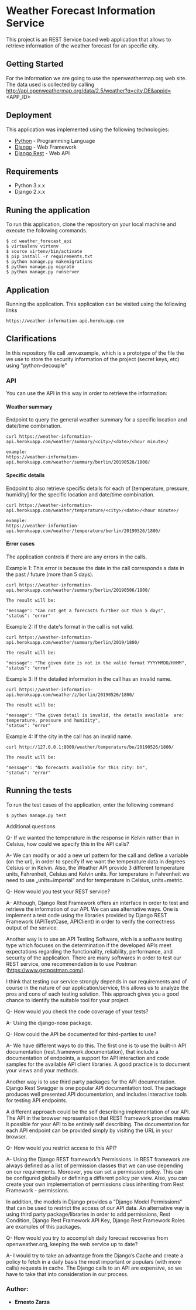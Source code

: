 # Weather Forecast Information Service

This project is an REST Service based web application that allows to retrieve information of the weather forecast for an
specific city.

## Getting Started

For the information we are going to use the openweathermap.org web site. The data used is 
collected by calling http://api.openweathermap.org/data/2.5/weather?q=city,DE&appid=<APP_ID> 


## Deployment

This application was implemented using the following technologies:


* [Python](https://www.python.org/) - Programming Language
* [Django](https://www.djangoproject.com/) - Web Framework
* [Django Rest](https://www.django-rest-framework.org/) - Web API

## Requirements

* Python 3.x.x
* Django 2.x.x

## Runing the application

To run this application, clone the repository on your local machine and execute the following commands.

```
$ cd weather_forecast_api
$ virtualenv virtenv
$ source virtenv/bin/activate
$ pip install -r requirements.txt
$ python manage.py makemigrations
$ python manage.py migrate
$ python manage.py runserver
 ```

## Application

Running the application. This application can be visited using the following links 

```
https://weather-information-api.herokuapp.com

```

## Clarifications

In this repository file call .env.example, which is a prototype of the file the we use to 
store the security information of the project (secret keys, etc) using "python-decouple"


### API

You can use the API in this way in order to retrieve the information:

#### Weather summary

Endpoint to query the general weather summary for a specific location and date/time
combination.


```
curl https://weather-information-api.herokuapp.com/weather/summary/<city>/<date>/<hour minute>/

example:
https://weather-information-api.herokuapp.com/weather/summary/berlin/20190526/1800/
``` 


#### Specific details

Endpoint to also retrieve specific details for each of [temperature, pressure, humidity]
for the specific location and date/time combination.

```
curl https://weather-information-api.herokuapp.com/weather/temperature/<city>/<date>/<hour minute>/

example:
https://weather-information-api.herokuapp.com/weather/temperature/berlin/20190526/1800/  
```

#### Error cases

The application controls if there are any errors in the calls.

Example 1: This error is because the date in the call corresponds a date in the past / future (more than 5 days).

```
curl https://weather-information-api.herokuapp.com/weather/summary/berlin/20190506/1800/

The result will be:

"message": "Can not get a forecasts further out than 5 days",
"status": "error"

```



Example 2: If the date's format in the call is not valid.

```
curl https://weather-information-api.herokuapp.com/weather/summary/berlin/2019/1800/

The result will be:

"message": "The given date is not in the valid format YYYYMMDD/HHMM",
"status": "error"

```

Example 3: If the detailed information in the call has an invalid name.

```
curl https://weather-information-api.herokuapp.com/weather/z/berlin/20190526/1800/

The result will be:

"message": "The given detail is invalid, the details available  are: temperature, pressure and humidity",
"status": "error"

```

Example 4: If the city in the call has an invalid name.

```
curl http://127.0.0.1:8000/weather/temperature/be/20190526/1800/

The result will be:

"message": "No forecasts available for this city: bn",
"status": "error"

```


## Running the tests

To run the test cases of the application, enter the following command

```
$ python manage.py test
```

Additional questions

Q- If we wanted the temperature in the response in Kelvin rather than in Celsius, how
could we specify this in the API calls?

A- We can modify or add a new url pattern for the call and define a variable (on the url), in order to specify if we want the temperature data in degrees Celsius or in Kelvin. Also, the Weather API provide 3 different temperature units, Fahrenheit, Celsius and Kelvin units. For temperature in Fahrenheit we need to use „units=imperial“ and  for temperature in Celsius, units=metric.

Q- How would you test your REST service?

A- Although, Django Rest Framework offers an interface in order to test and retrieve the information of our API. We can use alternative ways. One is implement a test code using the libraries provided by Django REST Framework (APITestCase, APIClient) in order to verify the correctness output of the service. 

Another way is to use an API Testing Software, wich is a software testing type which focuses on the determination if the developed APIs meet expectations regarding the functionality, reliability, performance, and security of the application. There are many softwares in order to test our REST service, one recommendation is to use Postman (https://www.getpostman.com/). 

I think that testing our service strongly depends in our requirements and of course in the nature of our application/service, this allows us to analyze the pros and cons of each testing solution. This approach gives you a good chance to identify the suitable tool for your project.

Q- How would you check the code coverage of your tests?

A- Using the django-nose package.

Q- How could the API be documented for third-parties to use?

A- We have different ways to do this. The first one is to use the built-in API documentation (rest_framework.documentation), that include a documentation of endpoints, a support for API interaction and code samples for the available API client libraries. A good practice is to document your views and your methods. 

Another way is to use third party packages for the API documentation. Django Rest Swagger is one popular API documentation tool. The package produces well presented API documentation, and includes interactive tools for testing API endpoints. 

A different approach could be the self describing implementation of our API. The API in the browser representation that REST framework provides makes it possible for your API to be entirely self describing. The documentation for each API endpoint can be provided simply by visiting the URL in your browser.

Q- How would you restrict access to this API?

A- Using the Django REST framework’s Permissions. In REST framework are always defined as a list of permission classes that we can use depending on our requirements. Moreover, you can set a  permission policy. This can be configured globally or defining a different policy per view. Also, you can create your own implementation of permissions class inheriting from Rest Framework - permissions. 

In addition, the models in Django provides a “Django Model Permissions“ that can be used to restrict the access of our API data. An alternative way is using third party package/libraries in order to add permissions, Rest Condition, Django Rest Framework API Key, Django Rest Framework Roles are examples of this packages.	

Q- How would you try to accomplish daily forecast recoveries from openweather.org,
keeping the web service up to date?

A- I would try to take an advantage from the Django’s Cache and create a policy to fetch in a daily basis the most important or populars (with more calls) requests in cache. The Django calls to an API are expensive, so we have to take that into consideration in our process.


### Author:

* **Ernesto Zarza**


